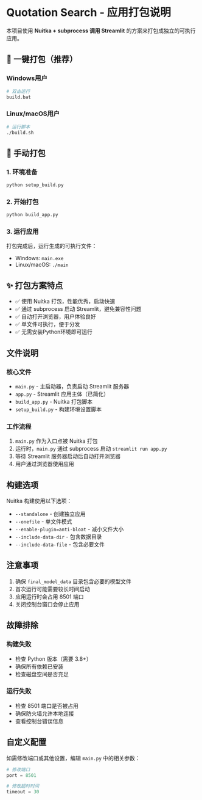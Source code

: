 # Quotation Search - 应用打包说明

本项目使用 **Nuitka + subprocess 调用 Streamlit** 的方案来打包成独立的可执行应用。

## 🚀 一键打包（推荐）

### Windows用户
```bash
# 双击运行
build.bat
```

### Linux/macOS用户
```bash
# 运行脚本
./build.sh
```

## 🔧 手动打包

### 1. 环境准备
```bash
python setup_build.py
```

### 2. 开始打包
```bash
python build_app.py
```

### 3. 运行应用
打包完成后，运行生成的可执行文件：
- Windows: `main.exe`
- Linux/macOS: `./main`

## ✨ 打包方案特点

- ✅ 使用 Nuitka 打包，性能优秀，启动快速
- ✅ 通过 subprocess 启动 Streamlit，避免兼容性问题
- ✅ 自动打开浏览器，用户体验良好
- ✅ 单文件可执行，便于分发
- ✅ 无需安装Python环境即可运行

## 文件说明

### 核心文件

- `main.py` - 主启动器，负责启动 Streamlit 服务器
- `app.py` - Streamlit 应用主体（已简化）
- `build_app.py` - Nuitka 打包脚本
- `setup_build.py` - 构建环境设置脚本

### 工作流程

1. `main.py` 作为入口点被 Nuitka 打包
2. 运行时，`main.py` 通过 subprocess 启动 `streamlit run app.py`
3. 等待 Streamlit 服务器启动后自动打开浏览器
4. 用户通过浏览器使用应用

## 构建选项

Nuitka 构建使用以下选项：

- `--standalone` - 创建独立应用
- `--onefile` - 单文件模式
- `--enable-plugin=anti-bloat` - 减小文件大小
- `--include-data-dir` - 包含数据目录
- `--include-data-file` - 包含必要文件

## 注意事项

1. 确保 `final_model_data` 目录包含必要的模型文件
2. 首次运行可能需要较长时间启动
3. 应用运行时会占用 8501 端口
4. 关闭控制台窗口会停止应用

## 故障排除

### 构建失败
- 检查 Python 版本（需要 3.8+）
- 确保所有依赖已安装
- 检查磁盘空间是否充足

### 运行失败
- 检查 8501 端口是否被占用
- 确保防火墙允许本地连接
- 查看控制台错误信息

## 自定义配置

如需修改端口或其他设置，编辑 `main.py` 中的相关参数：

```python
# 修改端口
port = 8501

# 修改超时时间
timeout = 30
```
